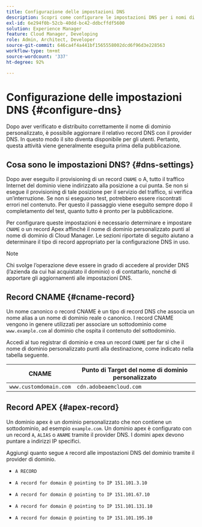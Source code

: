```yaml
---
title: Configurazione delle impostazioni DNS
description: Scopri come configurare le impostazioni DNS per i nomi di dominio personalizzati.
exl-id: 6e294f0b-52cb-40dd-bc42-ddbcffdf5600
solution: Experience Manager
feature: Cloud Manager, Developing
role: Admin, Architect, Developer
source-git-commit: 646ca4f4a441bf1565558002dcd6f96d3e228563
workflow-type: tm+mt
source-wordcount: '337'
ht-degree: 92%

---
```


# Configurazione delle impostazioni DNS {#configure-dns}

Dopo aver verificato e distribuito correttamente il nome di dominio personalizzato, è possibile aggiornare il relativo record DNS con il provider DNS. In questo modo il sito diventa disponibile per gli utenti. Pertanto, questa attività viene generalmente eseguita prima della pubblicazione.

## Cosa sono le impostazioni DNS? {#dns-settings}

Dopo aver eseguito il provisioning di un record `CNAME` o A, tutto il traffico Internet del dominio viene indirizzato alla posizione a cui punta. Se non si esegue il provisioning di tale posizione per il servizio del traffico, si verifica un’interruzione. Se non si eseguono test, potrebbero essere riscontrati errori nel contenuto. Per questo il passaggio viene eseguito sempre dopo il completamento del test, quanto tutto è pronto per la pubblicazione.

Per configurare queste impostazioni è necessario determinare e impostare `CNAME` o un record Apex affinché il nome di dominio personalizzato punti al nome di dominio di Cloud Manager. Le sezioni riportate di seguito aiutano a determinare il tipo di record appropriato per la configurazione DNS in uso.

>[!NOTE]
>
>Chi svolge l’operazione deve essere in grado di accedere al provider DNS (l’azienda da cui hai acquistato il dominio) o di contattarlo, nonché di apportare gli aggiornamenti alle impostazioni DNS.

## Record CNAME {#cname-record}

Un nome canonico o record CNAME è un tipo di record DNS che associa un nome alias a un nome di dominio reale o canonico. I record CNAME vengono in genere utilizzati per associare un sottodominio come `www.example.com` al dominio che ospita il contenuto del sottodominio.

Accedi al tuo registrar di dominio e crea un record `CNAME` per far sì che il nome di dominio personalizzato punti alla destinazione, come indicato nella tabella seguente.

| CNAME | Punto di Target del nome di dominio personalizzato |
|--- |--- |
| `www.customdomain.com` | `cdn.adobeaemcloud.com` |

## Record APEX {#apex-record}

Un dominio apex è un dominio personalizzato che non contiene un sottodominio, ad esempio `example.com`. Un dominio apex è configurato con un record `A`, `ALIAS` o `ANAME` tramite il provider DNS. I domini apex devono puntare a indirizzi IP specifici.

Aggiungi quanto segue `A` record alle impostazioni DNS del dominio tramite il provider di dominio.

* `A RECORD`

* `A record for domain @ pointing to IP 151.101.3.10`

* `A record for domain @ pointing to IP 151.101.67.10`

* `A record for domain @ pointing to IP 151.101.131.10`

* `A record for domain @ pointing to IP 151.101.195.10`
